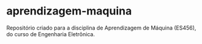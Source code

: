 # aprendizagem-maquina
Repositório criado para a disciplina de Aprendizagem de Máquina (ES456), do curso de Engenharia Eletrônica.
